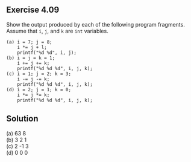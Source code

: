 ## Exercise 4.09

Show the output produced by each of the following program fragments. Assume that `i`, `j`, and `k` are `int` variables.

```
(a) i = 7; j = 8;
    i *= j + l;
    printf("%d %d", i, j);
(b) i = j = k = 1; 
    i += j += k;
    printf("%d %d %d", i, j, k);
(c) i = 1; j = 2; k = 3; 
    i -= j -= k;
    printf("%d %d %d", i, j, k);
(d) i = 2; j = 1; k = 0; 
    i *= j *= k;
    printf("%d %d %d", i, j, k);
```

## Solution

(a) 63 8  
(b) 3 2 1  
(c) 2 -1 3  
(d) 0 0 0  